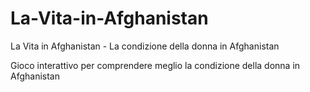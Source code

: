 # La-Vita-in-Afghanistan
La Vita in Afghanistan - La condizione della donna in Afghanistan

Gioco interattivo per comprendere meglio la condizione della donna in Afghanistan
